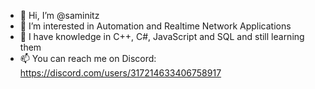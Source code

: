 - 👋 Hi, I’m @saminitz
- 👀 I’m interested in Automation and Realtime Network Applications
- 🌱 I have knowledge in C++, C#, JavaScript and SQL and still learning them
- 📫 You can reach me on Discord: https://discord.com/users/317214633406758917

<!--- - 💞️ I’m looking to collaborate on ... --->
<!---
saminitz/saminitz is a ✨ special ✨ repository because its `README.md` (this file) appears on your GitHub profile.
You can click the Preview link to take a look at your changes.
--->
